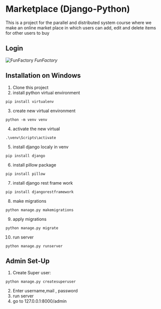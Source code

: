 # Marketplace (Django-Python)
This is a project for the parallel and distributed system course where we make an online market place in which users can add, edit and delete items for other users to buy 

## Login
![FunFactory](./images/picture1.jpg "FunFactory") *FunFactory*

## Installation on Windows
1. Clone this project
2. install python virtual environment 
```
pip install virtualenv
```
3. create new virtual environment
```
python -m venv venv
```
4. activate the new virtual
```
.\venv\Scripts\activate
```
5. install django localy in venv
```
pip install django 
```
6. install pillow package
```
pip install pillow
```
7. install django rest frame work
```
pip install djangorestframework
```
8. make migrations 
```
python manage.py makemigrations
```
9. apply migrations
```
python manage.py migrate
```
10. run server
```
python manage.py runserver
```
## Admin Set-Up
1. Create Super user:
```
python manage.py createsuperuser
```
2. Enter username,mail , password 
3. run server
4. go to 127.0.0.1:8000/admin 
